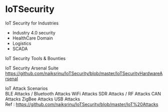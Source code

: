 # IoTSecurity

IoT Security for Industries  
  - Industry 4.0 security
  - HealthCare Domain
  - Logistics 
  - SCADA

IoT Security Tools & Bounties  



IoT Security Arsenal Suite  
https://github.com/naiksrinu/IoTSecurity/blob/master/IoTSecurityHardwareArsenal


IoT Attack Scenarios  
  BLE Attacks / Bluetooth Attacks
  WiFi Attacks
  SDR Attacks / RF Attacks
  CAN Attacks
  ZigBee Attacks
  USB Attacks  
Ref : https://github.com/naiksrinu/IoTSecurity/blob/master/IoT%20Attacks


  
  
